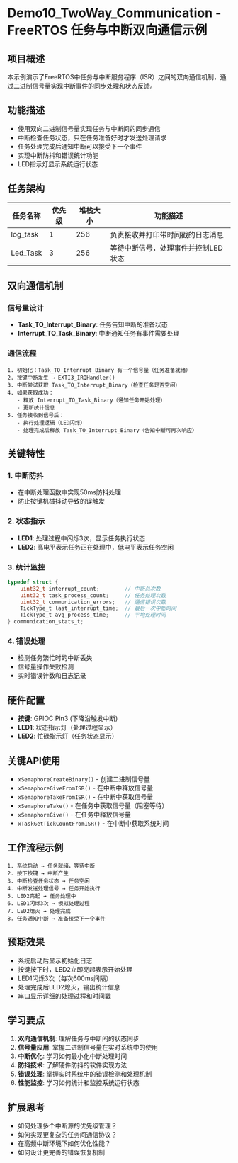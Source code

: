 # Demo10_TwoWay_Communication - FreeRTOS 任务与中断双向通信示例

## 项目概述
本示例演示了FreeRTOS中任务与中断服务程序（ISR）之间的双向通信机制，通过二进制信号量实现中断事件的同步处理和状态反馈。

## 功能描述
- 使用双向二进制信号量实现任务与中断间的同步通信
- 中断检查任务状态，只在任务准备好时才发送处理请求
- 任务处理完成后通知中断可以接受下一个事件
- 实现中断防抖和错误统计功能
- LED指示灯显示系统运行状态

## 任务架构
| 任务名称 | 优先级 | 堆栈大小 | 功能描述 |
|---------|--------|----------|----------|
| log_task | 1 | 256 | 负责接收并打印带时间戳的日志消息 |
| Led_Task | 3 | 256 | 等待中断信号，处理事件并控制LED状态 |

## 双向通信机制

### 信号量设计
- **Task_TO_Interrupt_Binary**: 任务告知中断的准备状态
- **Interrupt_TO_Task_Binary**: 中断通知任务有事件需要处理

### 通信流程
```
1. 初始化：Task_TO_Interrupt_Binary 有一个信号量（任务准备就绪）
2. 按键中断发生 → EXTI3_IRQHandler()
3. 中断尝试获取 Task_TO_Interrupt_Binary（检查任务是否空闲）
4. 如果获取成功：
   - 释放 Interrupt_TO_Task_Binary（通知任务开始处理）
   - 更新统计信息
5. 任务接收到信号后：
   - 执行处理逻辑（LED闪烁）
   - 处理完成后释放 Task_TO_Interrupt_Binary（告知中断可再次响应）
```

## 关键特性

### 1. 中断防抖
- 在中断处理函数中实现50ms防抖处理
- 防止按键机械抖动导致的误触发

### 2. 状态指示
- **LED1**: 处理过程中闪烁3次，显示任务执行状态
- **LED2**: 高电平表示任务正在处理中，低电平表示任务空闲

### 3. 统计监控
```c
typedef struct {
    uint32_t interrupt_count;        // 中断总次数
    uint32_t task_process_count;     // 任务处理次数
    uint32_t communication_errors;   // 通信错误次数
    TickType_t last_interrupt_time;  // 最后一次中断时间
    TickType_t avg_process_time;     // 平均处理时间
} communication_stats_t;
```

### 4. 错误处理
- 检测任务繁忙时的中断丢失
- 信号量操作失败检测
- 实时错误计数和日志记录

## 硬件配置
- **按键**: GPIOC Pin3 (下降沿触发中断)
- **LED1**: 状态指示灯（处理过程显示）
- **LED2**: 忙碌指示灯（任务状态显示）

## 关键API使用
- `xSemaphoreCreateBinary()` - 创建二进制信号量
- `xSemaphoreGiveFromISR()` - 在中断中释放信号量
- `xSemaphoreTakeFromISR()` - 在中断中获取信号量
- `xSemaphoreTake()` - 在任务中获取信号量（阻塞等待）
- `xSemaphoreGive()` - 在任务中释放信号量
- `xTaskGetTickCountFromISR()` - 在中断中获取系统时间

## 工作流程示例
```
1. 系统启动 → 任务就绪，等待中断
2. 按下按键 → 中断产生
3. 中断检查任务状态 → 任务空闲
4. 中断发送处理信号 → 任务开始执行
5. LED2亮起 → 任务处理中
6. LED1闪烁3次 → 模拟处理过程
7. LED2熄灭 → 处理完成
8. 任务通知中断 → 准备接受下一个事件
```

## 预期效果
- 系统启动后显示初始化日志
- 按键按下时，LED2立即亮起表示开始处理
- LED1闪烁3次（每次600ms间隔）
- 处理完成后LED2熄灭，输出统计信息
- 串口显示详细的处理过程和时间戳

## 学习要点
1. **双向通信机制**: 理解任务与中断间的状态同步
2. **信号量应用**: 掌握二进制信号量在实时系统中的使用
3. **中断优化**: 学习如何最小化中断处理时间
4. **防抖技术**: 了解硬件防抖的软件实现方法
5. **错误处理**: 掌握实时系统中的错误检测和处理机制
6. **性能监控**: 学习如何统计和监控系统运行状态

## 扩展思考
- 如何处理多个中断源的优先级管理？
- 如何实现更复杂的任务间通信协议？
- 在高频中断环境下如何优化性能？
- 如何设计更完善的错误恢复机制
